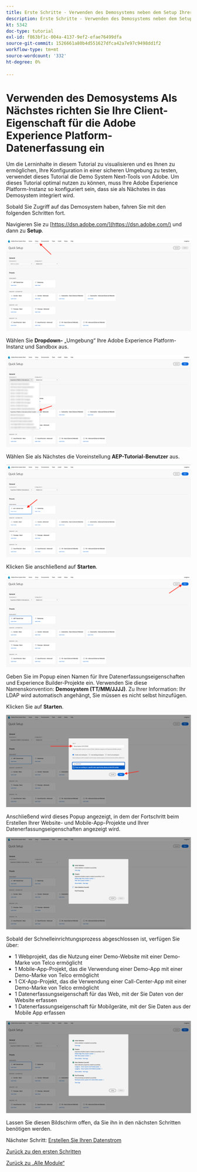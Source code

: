 ```yaml
---
title: Erste Schritte - Verwenden des Demosystems neben dem Setup Ihrer Launch-Eigenschaft
description: Erste Schritte - Verwenden des Demosystems neben dem Setup Ihrer Launch-Eigenschaft
kt: 5342
doc-type: tutorial
exl-id: f863bf1c-004a-4137-9ef2-efae76499dfa
source-git-commit: 1526661a80b4d551627dfca42a7e97c9498dd1f2
workflow-type: tm+mt
source-wordcount: '332'
ht-degree: 0%

---
```


# Verwenden des Demosystems Als Nächstes richten Sie Ihre Client-Eigenschaft für die Adobe Experience Platform-Datenerfassung ein

Um die Lerninhalte in diesem Tutorial zu visualisieren und es Ihnen zu ermöglichen, Ihre Konfiguration in einer sicheren Umgebung zu testen, verwendet dieses Tutorial die Demo System Next-Tools von Adobe. Um dieses Tutorial optimal nutzen zu können, muss Ihre Adobe Experience Platform-Instanz so konfiguriert sein, dass sie als Nächstes in das Demosystem integriert wird.

Sobald Sie Zugriff auf das Demosystem haben, fahren Sie mit den folgenden Schritten fort.

Navigieren Sie zu [https://dsn.adobe.com/](https://dsn.adobe.com/) und dann zu **Setup**.

![DSN](./images/dsnsetup.png)

Wählen Sie **Dropdown-** „Umgebung“ Ihre Adobe Experience Platform-Instanz und Sandbox aus.

![DSN](./images/dsnh1.png)

Wählen Sie als Nächstes die Voreinstellung **AEP-Tutorial-Benutzer** aus.

![DSN](./images/dsnhome.png)

Klicken Sie anschließend auf **Starten**.

![DSN](./images/dsn2.png)

Geben Sie im Popup einen Namen für Ihre Datenerfassungseigenschaften und Experience Builder-Projekte ein. Verwenden Sie diese Namenskonvention: **Demosystem (TT/MM/JJJJ)**. Zu Ihrer Information: Ihr LDAP wird automatisch angehängt, Sie müssen es nicht selbst hinzufügen.

Klicken Sie auf **Starten**.

![DSN](./images/dsn3.png)

Anschließend wird dieses Popup angezeigt, in dem der Fortschritt beim Erstellen Ihrer Website- und Mobile-App-Projekte und Ihrer Datenerfassungseigenschaften angezeigt wird.

![DSN](./images/dsn4.png)

Sobald der Schnelleinrichtungsprozess abgeschlossen ist, verfügen Sie über:

- 1 Webprojekt, das die Nutzung einer Demo-Website mit einer Demo-Marke von Telco ermöglicht
- 1 Mobile-App-Projekt, das die Verwendung einer Demo-App mit einer Demo-Marke von Telco ermöglicht
- 1 CX-App-Projekt, das die Verwendung einer Call-Center-App mit einer Demo-Marke von Telco ermöglicht
- 1 Datenerfassungseigenschaft für das Web, mit der Sie Daten von der Website erfassen
- 1 Datenerfassungseigenschaft für Mobilgeräte, mit der Sie Daten aus der Mobile App erfassen

![DSN](./images/dsn5.png)

Lassen Sie diesen Bildschirm offen, da Sie ihn in den nächsten Schritten benötigen werden.

Nächster Schritt: [Erstellen Sie Ihren Datenstrom](./ex3.md)

[Zurück zu den ersten Schritten](./getting-started.md)

[Zurück zu „Alle Module“](./../../../overview.md)
